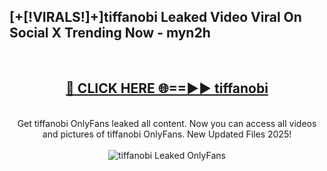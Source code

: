 <h2>[+[!VIRALS!]+]tiffanobi Leaked Video Viral On Social X Trending Now - myn2h</h2>
<br>
<div align="center">
<h2><a href="https://libra.edu.pl?tiffanobi" rel="nofollow">🔴 CLICK HERE 🌐==►► tiffanobi</a></h2>
<br>
Get tiffanobi OnlyFans leaked all content. Now you can access all videos and pictures of tiffanobi OnlyFans. New Updated Files 2025!
<br>
<br>
<a href="https://libra.edu.pl?tiffanobi" rel="nofollow" data-target="animated-image.originalLink"><img src="https://i.ibb.co.com/WyWwxjT/player-gif2.gif" alt="tiffanobi Leaked OnlyFans" style="max-width: 100%; display: inline-block;" data-target="animated-image.originalImage"></a>
</div>
<br>